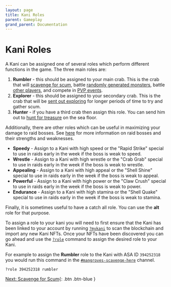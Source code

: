 ```yaml
---
layout: page
title: Kani Roles
parent: Gameplay
grand_parent: Documentation
---
```

# Kani Roles
A Kani can be assigned one of several roles which perform different functions
in the game. The three main roles are:

1. **Rumbler** - this should be assigned to your main crab. This is the crab that
   will [scavenge for scum](/docs/commands/#scavenge), battle
   [randomly generated monsters](/docs/commands/#pve), battle
   [other players](/docs/commands/#pvp), and compete in
   [PVP events](/docs/pvp_events).
2. **Explorer** - this should be assigned to your secondary crab. This is the crab
   that will be [sent out exploring](/docs/gameplay/exploring/) for longer
   periods of time to try and gather scum.
3. **Hunter** - if you have a third crab then assign this role. You can send him out
   to [hunt for treasure](/docs/gameplay/treasure/) on the sea floor.

Additionally, there are other roles which can be useful in maximizing your
damage to raid bosses. See [here](/docs/gameplay/raids) for more information on
raid bosses and their strengths and weaknesses.

- **Speedy** - Assign to a Kani with high speed or the "Rapid Strike" special
  to use in raids early in the week if the boss is weak to speed.
- **Wrestle** - Assign to a Kani with high wrestle or the "Crab Grab" special
  to use in raids early in the week if the boss is weak to wrestle.
- **Appealing** - Assign to a Kani with high appeal or the "Shell Shine"
  special to use in raids early in the week if the boss is weak to appeal.
- **Powerful** - Assign to a Kani with high power or the "Claw Crush" special
  to use in raids early in the week if the boss is weak to power.
- **Endurance** - Assign to a Kani with high stamina or the "Shell Quake"
  special to use in raids early in the week if the boss is weak to stamina.

Finally, it is sometimes useful to have a catch all role. You can use the
**alt** role for that purpose.

To assign a role to your kani you will need to first ensure that the Kani has
been linked to your account by running [`?mykani`](/docs/commands/#mykani) to
scan the blockchain and import any new Kani NFTs. Once your NFTs have been
discovered you can go ahead and use the [`?role`](/docs/commands/#role) command
to assign the desired role to your Kani.

For example to assign the **Rumbler** role to the Kani with ASA ID `394252318`
you would run this command in the
[`#mangroves-scavenge-here`](/docs/channels/mangroves-scavenge-here) channel.

```
?role 394252318 rumbler
```

[Next: Scavenge for Scum](/docs/gameplay/scavenge){: .btn .btn-blue }